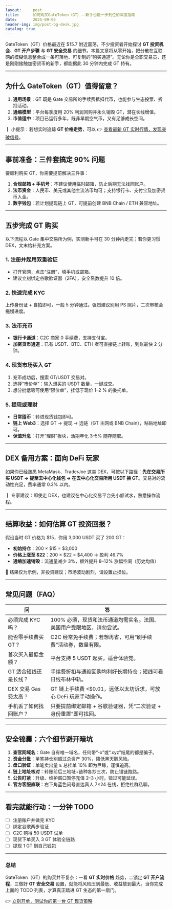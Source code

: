 ```yaml
---
layout:     post
title:      如何购买GateToken（GT）——新手也能一步到位的深度指南
date:       2025-09-05
header-img: img/post-bg-desk.jpg
catalog: true
---
```


GateToken（GT）价格最近在 $15.7 附近震荡，不少投资者开始探讨 **GT 投资机会**、**GT 开户步骤** 与 **GT 安全交易** 的细节。本篇文章将从零开始，把分散在互联网的模糊信息整合成一条可落地、可复制的“购买通道”。无论你是全职交易员，还是刚刚接触加密货币的新手，都能据此 30 分钟内完成 GT 持有。  

---

## 为什么 GateToken（GT）值得留意？  

1. **通用场景**：GT 既是 Gate 交易所的手续费抵扣代币，也能参与生态投票、折扣活动。  
2. **通缩模型**：平台每季度用 20% 利润回购并永久销毁 GT，潜在长线增值。  
3. **市值适中**：项目已运行多年，既非早期空气币，又有足够成长空间。  

┃ 小提示：若想实时追踪 **GT 价格走势**，可以 👉 [查看最新 GT 实时行情，发现突破信号](https://okxdog.com/)。  

---

## 事前准备：三件套搞定 90% 问题  

要顺利购买 GT，你需要提前解决三件事：  

1. **合规邮箱 + 手机号**：不建议使用临时邮箱，防止后期无法找回账户。  
2. **法币资金**：人民币、美元或其他主流法币均可；支持银行卡、支付宝及加密货币入金。  
3. **数字钱包**：若计划提现链上 GT，可提前创建 BNB Chain / ETH 兼容地址。  

---

## 五步完成 GT 购买  

以下流程以 Gate 集中交易所为例，实测新手可在 30 分钟内走完；若你更习惯 DEX，文末给补充方案。  

### 1. 注册并起用双重验证  
- 打开官网，点击“注册”，填手机或邮箱。  
- 建议立刻绑定谷歌验证器（2FA），安全系数提升 10 倍。  

### 2. 快速完成 KYC  
上传身份证 + 自拍即可，一般 5 分钟通过。强烈建议别用 PS 照片，二次审核会拖慢进度。  

### 3. 法币充币  
- **银行卡通道**：C2C 商家 0 手续费，支持支付宝。  
- **加密货币通道**：已有 USDT、BTC、ETH 者可直接链上转账，到账最快 2 分钟。  

### 4. 现货市场买入 GT  
1. 充币成功后，搜索 GT/USDT 交易对。  
2. 选择“市价单”：输入想买的 USDT 数量，一键成交。  
3. 想分批低吸可使用“限价单”，挂低于现价 1–2 % 的委托单。  

### 5. 提现或理财  
- **日常囤币**：转进现货钱包即可。  
- **链上 Web3**：选择 GT → 提现 → 选链（GT 主网或 BNB Chain），粘贴地址即可。  
- **保值升息**：打开“理财”板块，活期年化 3–5% 随存随取。  

---

## DEX 备用方案：面向 DeFi 玩家  

如果你已经熟悉 MetaMask、TraderJoe 这类 DEX，可按以下路径：**先在交易所买 USDT → 提至去中心化钱包 → 在去中心化交易所用 USDT 换 GT**。交易对的流动性充足，费率通常 0.3% 以内。  

┃ 专家建议：即使走 DEX，也建议在中心化交易平台先小额试水，熟悉操作流程。  

---

## 结算收益：如何估算 GT 投资回报？  

假设当时 GT 价格为 $15，你用 3,000 USDT 买了 200 GT：  

- **初始持仓**：200 × $15 = $3,000  
- **价格上涨至 $22**：200 × $22 = $4,400 → 盈利 46.7%  
- **通缩加速销毁**：流通量减少 3%，额外提升 8–12% 涨幅空间（历史均值）  

📌 结果仅为示例，非投资建议；市场波动剧烈，请设置止损位。  

---

## 常见问题（FAQ）  

| 问 | 答 |
|---|---|
| 必须完成 KYC 吗？ | 100% 必须，现货和法币通道均需实名。法国、美国用户受限地区，请勿尝试。 |
| 能否零手续费买 GT？ | C2C 经常免手续费；若想再省，可用“刷手续费”活动券，数量有限。 |
| 首次买入最低金额？ | 平台支持 5 USDT 起买，适合体验党。 |
| GT 适合短线还是长线？ | 手续费折扣与通缩回购均利好长期持仓；短线可看日线布林中轨。 |
| DEX 交易 Gas 费太高？ | GT 链上手续费 <$0.01，远低以太坊诉求，可放心 DeFi 玩家手动操作。 |
| 手机丢了如何找回账户？ | 只要提前绑定邮箱 + 谷歌验证器，凭“二次验证 + 身份重置”即可找回。 |

---

## 安全锦囊：六个细节避开暗坑  

1. **查官网域名**：Gate 自有唯一域名，任何带“-x”或“.xyz”结尾的都是骗子。  
2. **资金分批**：单笔持仓别超过总资产 30%，降低黑天鹅风险。  
3. **盘口验证**：单笔卖出量 ≥ 总挂单 10% 即为巨鲸，谨慎追高。  
4. **链上地址核对**：转账前后三地址+链种各抄三次，防止错链跑路。  
5. **公告盯紧**：升级、维护窗口暂停充值 2–3 小时，错过可能延误。  
6. **官方客服直联**：右下角蓝色问号直达真人 7×24 在线，拒绝社群私聊。  

---

## 看完就能行动：一分钟 TODO  

- [ ] 注册账户并做完 KYC  
- [ ] 绑定谷歌两步验证  
- [ ] C2C 购得 50 USDT 试单  
- [ ] 现货下单买入 3 GT 体验全链路  
- [ ] 提现 1 GT 到自己钱包  

---

### 总结  

GateToken（GT）的购买并不复杂：一看 **GT 实时价格** 趋势，二锁定 **GT 开户流程**，三做好 **GT 安全交易** 设置，就能将风险压到最低、收益放到最大。当你完成上面的 TODO 列表，才算真正踏进 GT 生态的第一扇门。  

👉 [立刻开单，测试你的第一台 GT 现货策略](https://okxdog.com/)
